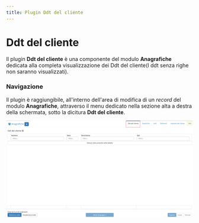 ```yaml
---
title: Plugin Ddt del cliente
---
```


# Ddt del cliente

Il plugin **Ddt del cliente** è una componente del modulo **Anagrafiche** dedicata alla completa visualizzazione dei Ddt del cliente\(I ddt senza righe non saranno visualizzati\).

### Navigazione

Il plugin è raggiungibile, all'interno dell'area di modifica di un _record_ del modulo **Anagrafiche**, attraverso il menu dedicato nella sezione alta a destra della schermata, sotto la dicitura **Ddt del cliente**.

![Navigazione ddt del cliente](../../../../.gitbook/assets/pluginddtdelcliente.PNG)

